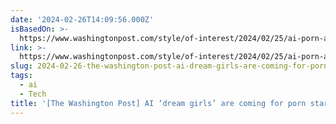 ```yaml
---
date: '2024-02-26T14:09:56.000Z'
isBasedOn: >-
  https://www.washingtonpost.com/style/of-interest/2024/02/25/ai-porn-avn-industry
link: >-
  https://www.washingtonpost.com/style/of-interest/2024/02/25/ai-porn-avn-industry
slug: 2024-02-26-the-washington-post-ai-dream-girls-are-coming-for-porn-stars-jobs
tags:
  - ai
  - Tech
title: '[The Washington Post] AI ‘dream girls’ are coming for porn stars’ jobs'
---
```


